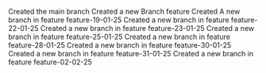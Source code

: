 Created the main branch
Created a new Branch feature
Created A new branch in feature feature-19-01-25
Created a new branch in feature feature-22-01-25
Created a new branch in feature feature-23-01-25
Created a new branch in feature feature-25-01-25
Created a new branch in feature feature-28-01-25
Created a new branch in feature feature-30-01-25
Created a new branch in feature feature-31-01-25
Created a new branch in feature feature-02-02-25